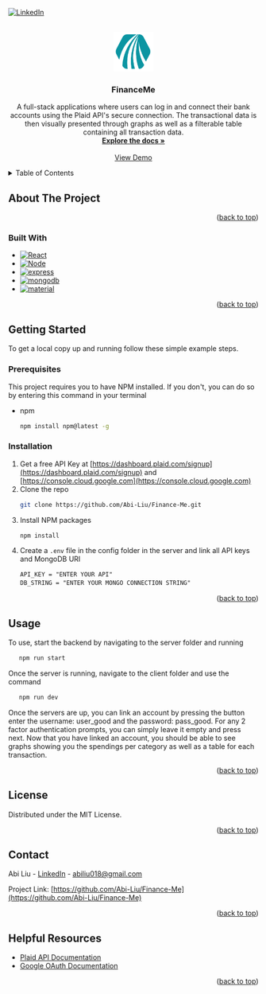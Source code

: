 <!-- Improved compatibility of back to top link: See: https://github.com/othneildrew/Best-README-Template/pull/73 -->

<a name="readme-top"></a>

<!--
*** Thanks for checking out the Best-README-Template. If you have a suggestion
*** that would make this better, please fork the repo and create a pull request
*** or simply open an issue with the tag "enhancement".
*** Don't forget to give the project a star!
*** Thanks again! Now go create something AMAZING! :D
-->

<!-- PROJECT SHIELDS -->
<!--
*** I'm using markdown "reference style" links for readability.
*** Reference links are enclosed in brackets [ ] instead of parentheses ( ).
*** See the bottom of this document for the declaration of the reference variables
*** for contributors-url, forks-url, etc. This is an optional, concise syntax you may use.
*** https://www.markdownguide.org/basic-syntax/#reference-style-links
-->

[![LinkedIn][linkedin-shield]][linkedin-url]

<!-- PROJECT LOGO -->
<br />
<div align="center">
  <a href="https://github.com/Abi-Liu/Finance-Me">
    <img src="client/src/assets/logo.png" alt="Logo" width="80" height="80">
  </a>

<h3 align="center">FinanceMe</h3>

  <p align="center">
    A full-stack applications where users can log in and connect their bank accounts using the Plaid API's secure connection. The transactional data is then visually presented through graphs as well as a filterable table containing all transaction data.
    <br />
    <a href="https://github.com/Abi-Liu/Finance-Me"><strong>Explore the docs »</strong></a>
    <br />
    <br />
    <a href="https://github.com/Abi-Liu/Finance-Me">View Demo</a>
  </p>
</div>

<!-- TABLE OF CONTENTS -->
<details>
  <summary>Table of Contents</summary>
  <ol>
    <li>
      <a href="#about-the-project">About The Project</a>
      <ul>
        <li><a href="#built-with">Built With</a></li>
      </ul>
    </li>
    <li>
      <a href="#getting-started">Getting Started</a>
      <ul>
        <li><a href="#prerequisites">Prerequisites</a></li>
        <li><a href="#installation">Installation</a></li>
      </ul>
    </li>
    <li><a href="#usage">Usage</a></li>
    <li><a href="#license">License</a></li>
    <li><a href="#contact">Contact</a></li>
    <li><a href="#helpful-resources">Helpful Resources</a></li>
  </ol>
</details>

<!-- ABOUT THE PROJECT -->

## About The Project

<!-- [![Product Name Screen Shot][product-screenshot]](https://example.com) -->

<p align="right">(<a href="#readme-top">back to top</a>)</p>

### Built With

- [![React][react.js]][react-url]
- [![Node][node.js]][node-url]
- [![express][express]][express-url]
- [![mongodb][mongodb]][mongodb-url]
- [![material][material]][material-url]

<p align="right">(<a href="#readme-top">back to top</a>)</p>

<!-- GETTING STARTED -->

## Getting Started

To get a local copy up and running follow these simple example steps.

### Prerequisites

This project requires you to have NPM installed. If you don't, you can do so by entering this command in your terminal

- npm
  ```sh
  npm install npm@latest -g
  ```

### Installation

1. Get a free API Key at [https://dashboard.plaid.com/signup](https://dashboard.plaid.com/signup) and [https://console.cloud.google.com](https://console.cloud.google.com)
2. Clone the repo
   ```sh
   git clone https://github.com/Abi-Liu/Finance-Me.git
   ```
3. Install NPM packages
   ```sh
   npm install
   ```
4. Create a `.env` file in the config folder in the server and link all API keys and MongoDB URI
   ```md
   API_KEY = "ENTER YOUR API"
   DB_STRING = "ENTER YOUR MONGO CONNECTION STRING"
   ```

<p align="right">(<a href="#readme-top">back to top</a>)</p>

<!-- USAGE EXAMPLES -->

## Usage

To use, start the backend by navigating to the server folder and running

```sh
   npm run start
```

Once the server is running, navigate to the client folder and use the command

```sh
   npm run dev
```

Once the servers are up, you can link an account by pressing the button enter the username: user_good and the password: pass_good.
For any 2 factor authentication prompts, you can simply leave it empty and press next. Now that you have linked an account, you should be able to see graphs showing you the spendings per category as well as a table for each transaction.

<p align="right">(<a href="#readme-top">back to top</a>)</p>

<!-- LICENSE -->

## License

Distributed under the MIT License.

<p align="right">(<a href="#readme-top">back to top</a>)</p>

<!-- CONTACT -->

## Contact

Abi Liu - [LinkedIn](https://www.linkedin.com/in/abiliu/) - abiliu018@gmail.com

Project Link: [https://github.com/Abi-Liu/Finance-Me](https://github.com/Abi-Liu/Finance-Me)

<p align="right">(<a href="#readme-top">back to top</a>)</p>

<!-- ACKNOWLEDGMENTS -->

## Helpful Resources

- [Plaid API Documentation](https://plaid.com/docs/api/)
- [Google OAuth Documentation](https://developers.google.com/identity/protocols/oauth2)

<p align="right">(<a href="#readme-top">back to top</a>)</p>

<!-- MARKDOWN LINKS & IMAGES -->
<!-- https://www.markdownguide.org/basic-syntax/#reference-style-links -->

[contributors-shield]: https://img.shields.io/github/contributors/Abi-Liu/Finance-Me.svg?style=for-the-badge
[contributors-url]: https://github.com/Abi-Liu/Finance-Me/graphs/contributors
[forks-shield]: https://img.shields.io/github/forks/Abi-Liu/Finance-Me.svg?style=for-the-badge
[forks-url]: https://github.com/Abi-Liu/Finance-Me/network/members
[stars-shield]: https://img.shields.io/github/stars/Abi-Liu/Finance-Me.svg?style=for-the-badge
[stars-url]: https://github.com/Abi-Liu/Finance-Me/stargazers
[issues-shield]: https://img.shields.io/github/issues/Abi-Liu/Finance-Me.svg?style=for-the-badge
[issues-url]: https://github.com/Abi-Liu/Finance-Me/issues
[license-shield]: https://img.shields.io/github/license/Abi-Liu/Finance-Me.svg?style=for-the-badge
[license-url]: https://github.com/Abi-Liu/Finance-Me/blob/master/LICENSE.txt
[linkedin-shield]: https://img.shields.io/badge/-LinkedIn-black.svg?style=for-the-badge&logo=linkedin&colorB=555
[linkedin-url]: https://linkedin.com/in/abiliu
[product-screenshot]: images/screenshot.png
[react.js]: https://img.shields.io/badge/React-20232A?style=for-the-badge&logo=react&logoColor=61DAFB
[react-url]: https://reactjs.org/
[node.js]: https://img.shields.io/badge/Node.js-43853D?style=for-the-badge&logo=node.js&logoColor=white
[node-url]: https://nodejs.org/en
[express]: https://img.shields.io/badge/Express.js-404D59?style=for-the-badge
[express-url]: https://expressjs.com/
[mongodb]: https://img.shields.io/badge/MongoDB-4EA94B?style=for-the-badge&logo=mongodb&logoColor=white
[mongodb-url]: https://www.mongodb.com/
[material]: https://img.shields.io/badge/Material--UI-0081CB?style=for-the-badge&logo=material-ui&logoColor=white
[material-url]: https://mui.com/
